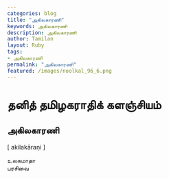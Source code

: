 ```yaml
---  
categories: blog  
title: "அகிலகாரணி"
keywords: அகிலகாரணி  
description: அகிலகாரணி
author: Tamilan  
layout: Ruby  
tags:     
- அகிலகாரணி
permalink: "அகிலகாரணி"  
featured: /images/noolkal_96_6.png  
--- 
```

# தனித் தமிழகராதிக் களஞ்சியம்
## அகிலகாரணி

[ akilakāraṇi ]  
  
உலகமாதா  
பரசிவை